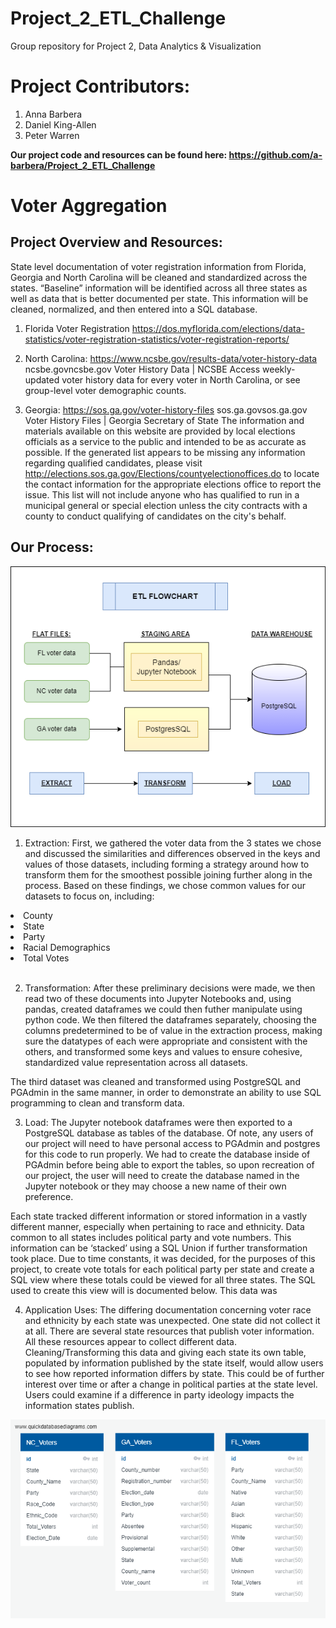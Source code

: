 # Project_2_ETL_Challenge
Group repository for Project 2, Data Analytics &amp; Visualization

# Project Contributors:
1. Anna Barbera
2. Daniel King-Allen
3. Peter Warren

<b>Our project code and resources can be found here:  https://github.com/a-barbera/Project_2_ETL_Challenge </b>

# Voter Aggregation

<h2>Project Overview and Resources:</h2>

State level documentation of voter registration information from Florida, Georgia and North Carolina will be cleaned and standardized across the states. “Baseline” information will be identified across all three states as well as data that is better documented per state. This information will be cleaned, normalized, and then entered into a SQL database. 

1. Florida Voter Registration
https://dos.myflorida.com/elections/data-statistics/voter-registration-statistics/voter-registration-reports/


2. North Carolina: https://www.ncsbe.gov/results-data/voter-history-data
ncsbe.govncsbe.gov
Voter History Data | NCSBE
Access weekly-updated voter history data for every voter in North Carolina, or see group-level voter demographic counts. 

3. Georgia: https://sos.ga.gov/voter-history-files
sos.ga.govsos.ga.gov
Voter History Files | Georgia Secretary of State
The information and materials available on this website are provided by local elections officials as a service to the public and intended to be as accurate as possible. If the generated list appears to be missing any information regarding qualified candidates, please visit http://elections.sos.ga.gov/Elections/countyelectionoffices.do to locate the contact information for the appropriate elections office to report the issue. This list will not include anyone who has qualified to run in a municipal general or special election unless the city contracts with a county to conduct qualifying of candidates on the city's behalf.


<h2>Our Process:</h2>

![flowchart](NC_Images/flowchart.png)

1. Extraction:
    First, we gathered the voter data from the 3 states we chose and discussed the similarities and differences observed in the keys and values of those datasets, including forming a strategy around how to transform them for the smoothest possible joining further along in the process.  Based on these findings, we chose common values for our datasets to focus on, including: 
   <br> 
    <ul>
  <li>County</li>
  <li>State</li>
  <li>Party</li>
  <li>Racial Demographics</li>
  <li>Total Votes</li>
</ul>
<br>

2. Transformation:
After these preliminary decisions were made, we then read two of these documents into Jupyter Notebooks and, using pandas, created dataframes we could then futher manipulate using python code.  We then filtered the dataframes separately, choosing the columns predetermined to be of value in the extraction process, making sure the datatypes of each were appropriate and consistent with the others, and transformed some keys and values to ensure cohesive, standardized value representation across all datasets. 
    
The third dataset was cleaned and transformed using PostgreSQL and PGAdmin in the same manner, in order to demonstrate an ability to use SQL programming to clean and transform data.  

3. Load:
The Jupyter notebook dataframes were then exported to a PostgreSQL database as tables of the database.  Of note, any users of our project will need to have personal access to PGAdmin and postgres for this code to run properly.  We had to create the database inside of PGAdmin before being able to export the tables, so upon recreation of our project, the user will need to create the database named in the Jupyter notebook or they may choose a new name of their own preference.
   
Each state tracked different information or stored information in a vastly different manner, especially when pertaining to race and ethnicity. Data common to all states includes political party and vote numbers. This information can be ‘stacked’ using a SQL Union if further transformation took place. Due to time constants, it was decided, for the purposes of this project, to create vote totals for each political party per state and create a SQL view where these totals could be viewed for all three states. The SQL used to create this view will is documented below.  This data was

4. Application Uses:
The differing documentation concerning voter race and ethnicity by each state was unexpected. One state did not collect it at all. There are several state resources that publish voter information. All these resources appear to collect different data. Cleaning/Transforming this data and giving each state its own table, populated by information published by the state itself, would allow users to see how reported information differs by state. This could be of further interest over time or after a change in political parties at the state level. Users could examine if a difference in party ideology impacts the information states publish.

![ERD](NC_Images/QuickDBD-SQL%20challenge%20ERD.png)
